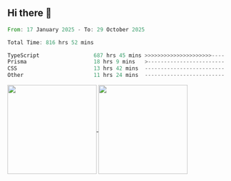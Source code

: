 ## Hi there 👋
<!--START_SECTION:waka-->

```rust
From: 17 January 2025 - To: 29 October 2025

Total Time: 816 hrs 52 mins

TypeScript                 687 hrs 45 mins >>>>>>>>>>>>>>>>>>>>>----   83.03 %
Prisma                     18 hrs 9 mins   >------------------------   02.19 %
CSS                        13 hrs 42 mins  -------------------------   01.65 %
Other                      11 hrs 24 mins  -------------------------   01.38 %
```

<!--END_SECTION:waka-->

<a href="https://github.com/anuraghazra/github-readme-stats">
  <img height=200 align="center" src="https://github-readme-stats.vercel.app/api/top-langs/?username=paulgeorge35&layout=donut&langs_count=5&theme=transparent" />
</a>
<a href="https://github.com/anuraghazra/convoychat">
  <img height=200 align="center" src="https://github-readme-stats.vercel.app/api?username=paulgeorge35&show_icons=true&show=prs_merged&theme=transparent&rank_icon=github" />
</a>
